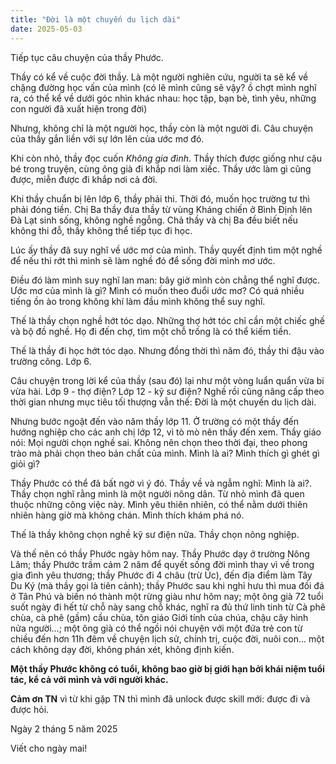 ```yaml
---
title: "Đời là một chuyến du lịch dài"
date: 2025-05-03
---
```


Tiếp tục câu chuyện của thầy Phước. 

Thầy có kể về cuộc đời thầy. Là một người nghiên cứu, người ta sẽ kể về chặng đường học vấn của mình (có lẽ mình cũng sẽ vậy? ồ chợt mình nghĩ ra, có thể kể về dưới góc nhìn khác nhau: học tập, bạn bè, tình yêu, những con người đã xuất hiện trong đời)

Nhưng, không chỉ là một người học, thầy còn là một người đi. Câu chuyện của thầy gắn liền với sự lớn lên của ước mơ đó.

Khi còn nhỏ, thầy đọc cuốn _Không gia đình_. Thầy thích được giống như cậu bé trong truyện, cùng ông già đi khắp nơi làm xiếc. Thầy ước làm gì cũng được, miễn được đi khắp nơi cả đời.

Khi thầy chuẩn bị lên lớp 6, thầy phải thi. Thời đó, muốn học trường tư thì phải đóng tiền. Chị Ba thầy đưa thầy từ vùng Kháng chiến ở Bình Định lên Đà Lạt sinh sống, không nghề ngỗng. Chả thầy và chị Ba đều biết nếu không thi đỗ, thầy không thể tiếp tục đi học.

Lúc ấy thầy đã suy nghĩ về ước mơ của mình. Thầy quyết định tìm một nghề để nếu thi rớt thì mình sẽ làm nghề đó để sống đời mình mơ ước.

Điều đó làm mình suy nghĩ lan man: bây giờ mình còn chẳng thể nghĩ được. Ước mơ của mình là gì? Mình có muốn theo đuổi ước mơ? Có quá nhiều tiếng ồn ào trong không khí làm đầu mình không thể suy nghĩ.

Thế là thầy chọn nghề hớt tóc dạo. Những thợ hớt tóc chỉ cần một chiếc ghế và bộ đồ nghề. Họ đi đến chợ, tìm một chỗ trống là có thể kiếm tiền. 

Thế là thầy đi học hớt tóc dạo. Nhưng đồng thời thì năm đó, thầy thi đậu vào trường công. Lớp 6.

Câu chuyện trong lời kể của thầy (sau đó) lại như một vòng luẩn quẩn vừa bi vừa hài. Lớp 9 - thợ điện? Lớp 12 - kỹ sư điện? Nghề rồi cũng nâng cấp theo thời gian nhưng mục tiêu tối thượng vẫn thế: Đời là một chuyến du lịch dài.

Nhưng bước ngoặt đến vào năm thầy lớp 11. Ở trường có một thầy đến hướng nghiệp cho các anh chị lớp 12, vì tò mò nên thầy đến xem. Thầy giáo nói: Mọi người chọn nghề sai. Không nên chọn theo thời đại, theo phong trào mà phải chọn theo bản chất của mình. Mình là ai? Mình thích gì ghét gì giỏi gì? 

Thầy Phước có thể đã bất ngờ vì ý đó. Thầy về và ngẫm nghĩ: Mình là ai?. Thầy chọn nghĩ rằng mình là một người nông dân. Từ nhỏ mình đã quen thuộc những công việc này. Mình yêu thiên nhiên, có thể nằm dưới thiên nhiên hàng giờ mà không chán. Mình thích khám phá nó.

Thế là thầy không chọn nghề kỹ sư điện nữa. Thầy chọn nông nghiệp. 

Và thế nên có thầy Phước ngày hôm nay. Thầy Phước dạy ở trường Nông Lâm; thầy Phước trầm cảm 2 năm để quyết sống đời mình thay vì về trong gia đình yêu thương; thầy Phước đi 4 châu (trừ Úc), đến địa điểm làm Tây Du Ký (mà thầy gọi là tiên cảnh); thầy Phước sau khi nghỉ hưu thì mua đồi đá ở Tân Phú và biến nó thành một rừng giàu như hôm nay; một ông già 72 tuổi suốt ngày đi hết từ chỗ này sang chỗ khác, nghĩ ra đủ thứ linh tinh từ Cà phê chùa, cà phê (gầm) cầu chùa, tôn giáo Giới tính của chúa, chậu cây hình nửa người...; một ông già có thể ngồi nói chuyện với một đứa trẻ con từ chiều đến hơn 11h đêm về chuyện lịch sử, chính trị, cuộc đời, nuôi con... một cách không dạy đời, không phán xét, không định kiến. 

__Một thầy Phước không có tuổi, không bao giờ bị giới hạn bởi khái niệm tuổi tác, kể cả với mình và với người khác.__

__Cảm ơn TN__ vì từ khi gặp TN thì mình đã unlock được skill mới: được đi và được hỏi. 

Ngày 2 tháng 5 năm 2025

Viết cho ngày mai!

